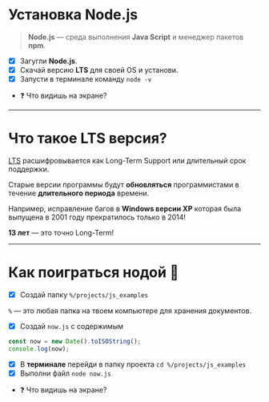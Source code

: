 # Установка **Node.js**

> **Node.js** — среда выполнения **Java Script** и менеджер пакетов **npm**.

- [x] Загугли **Node.js**.
- [x] Скачай версию **LTS** для своей OS и установи.
- [x] Запусти в терминале команду `node -v`

* ❓ Что видишь на экране?

*****

# Что такое LTS версия?

[LTS](https://losst.ru/chto-takoe-lts) расшифровывается как Long-Term Support или длительный срок поддержки.

Старые версии программы будут **обновляться** программистами в течение **длительного периода** времени.

Например, исправление багов в **Windows версии XP** которая была выпущена в 2001 году прекратилось только в 2014!

**13 лет** — это точно Long-Term!

*****

# Как поиграться нодой 🤟

- [x] Создай папку `%/projects/js_examples`

`%` — это любая папка на твоем компьютере для хранения документов.

- [x] Создай `now.js` с содержимым

```js
const now = new Date().toISOString();
console.log(now);
```
- [x] В **терминале** перейди в папку проекта `cd %/projects/js_examples`
- [x] Выполни файл `node now.js`

* ❓ Что видишь на экране?

